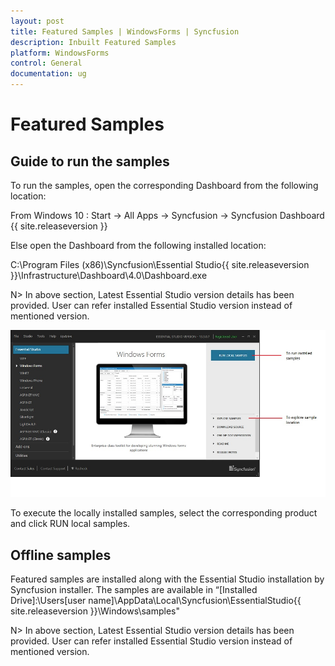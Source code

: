 ```yaml
---
layout: post
title: Featured Samples | WindowsForms | Syncfusion
description: Inbuilt Featured Samples
platform: WindowsForms
control: General
documentation: ug
---
```




# Featured Samples

## Guide to run the samples

To run the samples, open the corresponding Dashboard from the following location:

From Windows 10 : Start -> All Apps -> Syncfusion -> Syncfusion Dashboard {{ site.releaseversion }}

Else open the Dashboard from the following installed location:

C:\Program Files (x86)\Syncfusion\Essential Studio\{{ site.releaseversion }}\Infrastructure\Dashboard\4.0\Dashboard.exe

N> In above section, Latest Essential Studio version details has been provided. User can refer installed Essential Studio version instead of mentioned version.


![dashboard](Guidetorunthesamples_images/Guidetorunthesamples_img1.png)


To execute the locally installed samples, select the corresponding product and click RUN local samples.

## Offline samples

Featured samples are installed along with the Essential Studio installation by Syncfusion installer. The samples are available in “[Installed Drive]:\Users[user name]\AppData\Local\Syncfusion\EssentialStudio\{{ site.releaseversion }}\Windows\samples"

N> In above section, Latest Essential Studio version details has been provided. User can refer installed Essential Studio version instead of mentioned version.